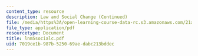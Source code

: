 ```yaml
---
content_type: resource
description: Law and Social Change (Continued)
file: /media/https%3A/open-learning-course-data-rc.s3.amazonaws.com/21a-219-law-and-society-spring-2003/7019ce1b987b525069aedabc213bddec_lnm5socialc.pdf
file_type: application/pdf
resourcetype: Document
title: lnm5socialc.pdf
uid: 7019ce1b-987b-5250-69ae-dabc213bddec
---
```

